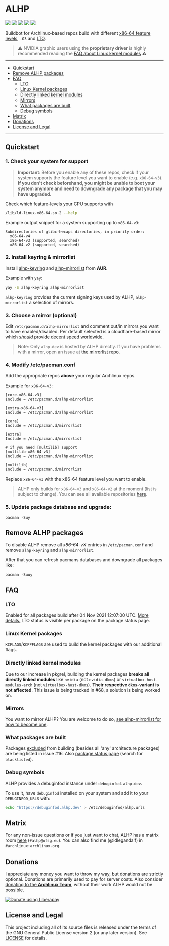# ALHP

[![](https://img.shields.io/badge/license-GPL-blue?style=flat-square)](https://somegit.dev/anonfunc/ALHP.GO/src/branch/master/LICENSE)
[![](https://img.shields.io/badge/package-status-informational?style=flat-square)](https://alhp.dev/packages.html)
[![](https://goreportcard.com/badge/somegit.dev/ALHP/ALHP.GO?style=flat-square)](https://goreportcard.com/report/somegit.dev/ALHP/ALHP.GO)
[![](https://pkg.go.dev/badge/somegit.dev/ALHP/ALHP.GO)](https://pkg.go.dev/somegit.dev/ALHP/ALHP.GO)
[![](https://img.shields.io/liberapay/patrons/anonfunc.svg?logo=liberapay&style=flat-square)](https://liberapay.com/anonfunc/)

Buildbot for Archlinux-based repos build with different
[x86-64 feature levels](https://www.phoronix.com/scan.php?page=news_item&px=GCC-11-x86-64-Feature-Levels), `-O3` and
[LTO](https://en.wikipedia.org/wiki/Interprocedural_optimization).

> ⚠️ NVIDIA graphic users using the **proprietary driver** is highly recommended reading the
> [FAQ about Linux kernel modules](#directly-linked-kernel-modules) ⚠️

---
<!-- TOC -->

* [Quickstart](#quickstart)
* [Remove ALHP packages](#remove-alhp-packages)
* [FAQ](#faq)
    * [LTO](#lto)
    * [Linux Kernel packages](#linux-kernel-packages)
    * [Directly linked kernel modules](#directly-linked-kernel-modules)
    * [Mirrors](#mirrors)
    * [What packages are built](#what-packages-are-built)
    * [Debug symbols](#debug-symbols)
* [Matrix](#matrix)
* [Donations](#donations)
* [License and Legal](#license-and-legal)

<!-- TOC -->

---

## Quickstart

### 1. Check your system for support

> **Important**: Before you enable any of these repos, check if your system supports the feature level you want to
> enable
(e.g. `x86-64-v3`).
> **If you don't check beforehand, you might be unable to boot your system anymore and need to downgrade any package
that you may have upgraded.**

Check which feature-levels your CPU supports with

```bash
/lib/ld-linux-x86-64.so.2 --help
```

Example output snippet for a system supporting up to `x86-64-v3`:

```
Subdirectories of glibc-hwcaps directories, in priority order:
  x86-64-v4
  x86-64-v3 (supported, searched)
  x86-64-v2 (supported, searched)
```

### 2. Install keyring & mirrorlist

Install [alhp-keyring](https://aur.archlinux.org/packages/alhp-keyring/)
and [alhp-mirrorlist](https://aur.archlinux.org/packages/alhp-mirrorlist/) from **AUR**.

Example with `yay`:

```bash
yay -S alhp-keyring alhp-mirrorlist
```

`alhp-keyring` provides the current signing keys used by ALHP, `alhp-mirrorlist` a selection of mirrors.

### 3. Choose a mirror (optional)

Edit `/etc/pacman.d/alhp-mirrorlist` and comment out/in mirrors you want to have enabled/disabled. Per default selected
is a cloudflare-based mirror which
[*should* provide decent speed worldwide](https://somegit.dev/ALHP/ALHP.GO/issues/38#issuecomment-891).
> Note: Only `alhp.dev` is hosted by ALHP directly. If you have problems with a mirror,
> open an issue at [the mirrorlist repo](https://somegit.dev/ALHP/alhp-mirrorlist).

### 4. Modify /etc/pacman.conf

Add the appropriate repos **above** your regular Archlinux repos.

Example for `x86-64-v3`:

```editorconfig
[core-x86-64-v3]
Include = /etc/pacman.d/alhp-mirrorlist

[extra-x86-64-v3]
Include = /etc/pacman.d/alhp-mirrorlist

[core]
Include = /etc/pacman.d/mirrorlist

[extra]
Include = /etc/pacman.d/mirrorlist

# if you need [multilib] support
[multilib-x86-64-v3]
Include = /etc/pacman.d/alhp-mirrorlist

[multilib]
Include = /etc/pacman.d/mirrorlist
```

Replace `x86-64-v3` with the x86-64 feature level you want to enable.
> ALHP only builds for `x86-64-v3` and `x86-64-v2` at the moment (list is subject to change). You can see all available
> repositories
> [here](https://alhp.dev/).

### 5. Update package database and upgrade:

```
pacman -Suy
```

## Remove ALHP packages

To disable ALHP remove all *x86-64-vX* entries in `/etc/pacman.conf` and remove `alhp-keyring` and `alhp-mirrorlist`.

After that you can refresh pacmans databases and downgrade all packages like:

```
pacman -Suuy
```

## FAQ

### LTO

Enabled for all packages build after 04 Nov 2021 12:07:00
UTC. [More details.](https://somegit.dev/ALHP/ALHP.GO/issues/52)
LTO status is visible per package on the package status page.

### Linux Kernel packages

`KCFLAGS`/`KCPPFLAGS` are used to build the kernel packages with our additional flags.

### Directly linked kernel modules

Due to our increase in pkgrel, building the kernel packages **breaks all directly linked modules** like `nvidia`
(not `nvidia-dkms`) or `virtualbox-host-modules-arch` (not `virtualbox-host-dkms`). **Their respective `dkms`-variant is
not affected**. This issue is being tracked in #68, a solution is being worked on.

### Mirrors

You want to mirror ALHP? You are welcome to do
so, [see alhp-mirrorlist for how to become one](https://somegit.dev/ALHP/alhp-mirrorlist#how-to-become-a-mirror).

### What packages are built

Packages [excluded](https://www.reddit.com/r/archlinux/comments/oflged/alhp_archlinux_recompiled_for_x8664v3_experimental/h4fkinu?utm_source=share&utm_medium=web2x&context=3)
from building (besides all 'any' architecture packages) are being listed in issue #16.
Also [package status page](https://alhp.dev/packages.html) (search for `blacklisted`).

### Debug symbols

ALHP provides a debuginfod instance under `debuginfod.alhp.dev`.

To use it, have `debuginfod` installed on your system and add it to your `DEBUGINFOD_URLS` with:

```bash
echo "https://debuginfod.alhp.dev" > /etc/debuginfod/alhp.urls
```

## Matrix

For any non-issue questions or if you just want to chat, ALHP has a matrix
room [here](https://matrix.to/#/#alhp:ofsg.eu) (`#alhp@ofsg.eu`). You can also find me (@idlegandalf)
in `#archlinux:archlinux.org`.

## Donations

I appreciate any money you want to throw my way, but donations are strictly optional. Donations are primarily used to
pay for server costs. Also consider [donating to the **Archlinux Team**](https://archlinux.org/donate/), without their
work ALHP would not be possible.

[![Donate using Liberapay](https://liberapay.com/assets/widgets/donate.svg)](https://liberapay.com/anonfunc/)

## License and Legal

This project including all of its source files is released under the terms of the GNU General Public License version 2
(or any later version). See [LICENSE](https://somegit.dev/ALHP/ALHP.GO/src/branch/master/LICENSE) for details.
